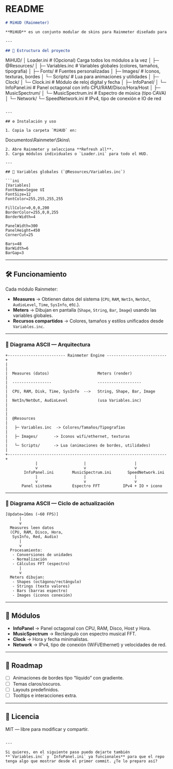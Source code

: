 # README

```markdown
# MiHUD (Rainmeter)

**MiHUD** es un conjunto modular de skins para Rainmeter diseñado para mostrar información de sistema, red, hora y espectro musical, con un diseño visual personalizable y bordes animados.

---

## 📂 Estructura del proyecto

```

MiHUD/
│  Loader.ini                 # (Opcional) Carga todos los módulos a la vez
│
├─ @Resources/
│  ├─ Variables.inc           # Variables globales (colores, tamaños, tipografía)
│  ├─ Fonts/                  # Fuentes personalizadas
│  ├─ Images/                 # Iconos, texturas, bordes
│  └─ Scripts/                # Lua para animaciones y utilidades
│
├─ Clock/
│  └─ Clock.ini               # Módulo de reloj digital y fecha
│
├─ InfoPanel/
│  └─ InfoPanel.ini           # Panel octagonal con info CPU/RAM/Disco/Hora/Host
│
├─ MusicSpectrum/
│  └─ MusicSpectrum.ini       # Espectro de música (tipo CAVA)
│
└─ Network/
└─ SpeedNetwork.ini        # IPv4, tipo de conexión e IO de red

```

---

## ⚙️ Instalación y uso

1. Copia la carpeta `MiHUD` en:
```

Documentos\Rainmeter\Skins\\

````
2. Abre Rainmeter y selecciona **Refresh all**.
3. Carga módulos individuales o `Loader.ini` para todo el HUD.

---

## 🔧 Variables globales (`@Resources/Variables.inc`)

```ini
[Variables]
FontName=Segoe UI
FontSize=12
FontColor=255,255,255,255

FillColor=0,0,0,200
BorderColor=255,0,0,255
BorderWidth=4

PanelWidth=300
PanelHeight=450
CornerCut=25

Bars=48
BarWidth=6
BarGap=3
````

---

## 🛠 Funcionamiento

Cada módulo Rainmeter:

* **Measures** → Obtienen datos del sistema (`CPU`, `RAM`, `NetIn`, `NetOut`, `AudioLevel`, `Time`, `SysInfo`, etc.).
* **Meters** → Dibujan en pantalla (`Shape`, `String`, `Bar`, `Image`) usando las variables globales.
* **Recursos compartidos** → Colores, tamaños y estilos unificados desde `Variables.inc`.

---

### 📜 Diagrama ASCII — Arquitectura

```
+------------------------- Rainmeter Engine --------------------------+
|                                                                     |
|  Measures (datos)                     Meters (render)               |
|  -----------------                    -------------------           |
|  CPU, RAM, Disk, Time, SysInfo  -->   String, Shape, Bar, Image     |
|  NetIn/NetOut, AudioLevel             (usa Variables.inc)           |
|                                                                     |
|  @Resources                                                           |
|   ├─ Variables.inc  -> Colores/Tamaños/Tipografías                   |
|   ├─ Images/       -> Iconos wifi/ethernet, texturas                 |
|   └─ Scripts/      -> Lua (animaciones de bordes, utilidades)        |
+---------------------------------------------------------------------+
             |                    |                     |
             v                    v                     v
        InfoPanel.ini        MusicSpectrum.ini       SpeedNetwork.ini
             |                    |                     |
             v                    v                     v
       Panel sistema         Espectro FFT          IPv4 + IO + icono
```

---

### 🔄 Diagrama ASCII — Ciclo de actualización

```
[Update=16ms (~60 FPS)]
      |
      v
  Measures leen datos
  (CPU, RAM, Disco, Hora,
   SysInfo, Red, Audio)
      |
      v
  Procesamiento:
   - Conversiones de unidades
   - Normalización
   - Cálculos FFT (espectro)
      |
      v
  Meters dibujan:
   - Shapes (octágono/rectángulo)
   - Strings (texto valores)
   - Bars (barras espectro)
   - Images (iconos conexión)
```

---

## 📌 Módulos

* **InfoPanel** → Panel octagonal con CPU, RAM, Disco, Host y Hora.
* **MusicSpectrum** → Rectángulo con espectro musical FFT.
* **Clock** → Hora y fecha minimalistas.
* **Network** → IPv4, tipo de conexión (WiFi/Ethernet) y velocidades de red.

---

## 🚀 Roadmap

* [ ] Animaciones de bordes tipo “líquido” con gradiente.
* [ ] Temas claros/oscuros.
* [ ] Layouts predefinidos.
* [ ] Tooltips e interacciones extra.

---

## 📜 Licencia

MIT — libre para modificar y compartir.

```

---

Si quieres, en el siguiente paso puedo dejarte también **`Variables.inc` y `InfoPanel.ini` ya funcionales** para que el repo tenga algo que mostrar desde el primer commit. ¿Te lo preparo así?
```
